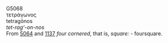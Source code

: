 <body>
  <p>G5068<br>  τετράγωνος  <br> tetragōnos  <br><i>tet-rag‘-on-nos </i><br>From <a href="g5064.htm">5064</a> and <a href="g1137.htm">1137</a>  <i>four</i> <i>cornered</i>, that is, <i>square:</i> - foursquare.<br></p>
 </body>